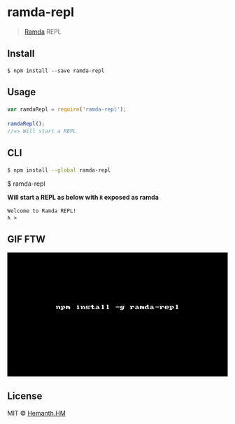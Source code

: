 # ramda-repl 
> [Ramda](http://ramdajs.com/) REPL 


## Install

```
$ npm install --save ramda-repl
```


## Usage

```js
var ramdaRepl = require('ramda-repl');

ramdaRepl();
//=> Will start a REPL
```


## CLI

```sh
$ npm install --global ramda-repl
```

$ ramda-repl

__Will start a REPL as below with `R` exposed as ramda__

```
Welcome to Ramda REPL!
λ > 
```

## GIF FTW

![ramda-repl](./ramda-repl.gif)

## License

MIT © [Hemanth.HM](http://h3manth.com)
